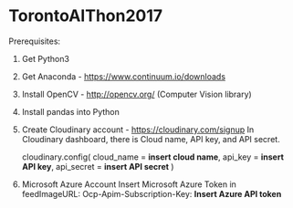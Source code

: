 # TorontoAIThon2017
Prerequisites:
1) Get Python3

2) Get Anaconda - https://www.continuum.io/downloads

3) Install OpenCV - http://opencv.org/ (Computer Vision library)

4) Install pandas into Python 

5) Create Cloudinary account - https://cloudinary.com/signup
   In Cloudinary dashboard, there is Cloud name, API key, and API secret.
   
   cloudinary.config( 
   cloud_name = **insert cloud name**, 
   api_key = **insert API key**, 
   api_secret = **insert API secret** 
   )

6) Microsoft Azure Account 
   Insert Microsoft Azure Token in feedImageURL: Ocp-Apim-Subscription-Key: **Insert Azure API token**
